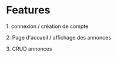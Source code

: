<h1>Features</h1>
<p>1. connexion / création de compte</p>
<p>2. Page d'accueil / affichage des annonces</p>
<p>3. CRUD annonces</p>
